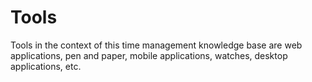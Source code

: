 # Tools
Tools in the context of this time management knowledge base are web applications, pen and paper, mobile applications, watches, desktop applications, etc. 